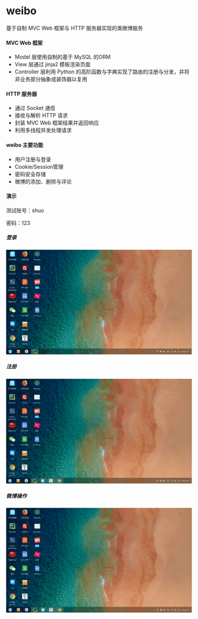 # weibo
基于自制 MVC Web 框架与 HTTP 服务器实现的类微博服务

#### MVC Web 框架

- Model 层使用自制的基于 MySQL 的ORM
- View 层通过 jinja2 模板渲染页面
- Controller 层利用 Python 的高阶函数与字典实现了路由的注册与分发，并将非业务部分抽象成装饰器以复用

#### HTTP 服务器

- 通过 Socket 通信
- 接收与解析 HTTP 请求
- 封装 MVC Web 框架结果并返回响应
- 利用多线程并发处理请求

#### weibo 主要功能

- 用户注册与登录
- Cookie/Session管理
- 密码安全存储
- 微博的添加、删除与评论

#### 演示

测试账号：shuo

密码：123

##### 登录

![](演示用图-登录.gif)

##### 注册

![](演示用图-注册.gif)

##### 微博操作

![](演示用图-微博操作.gif)